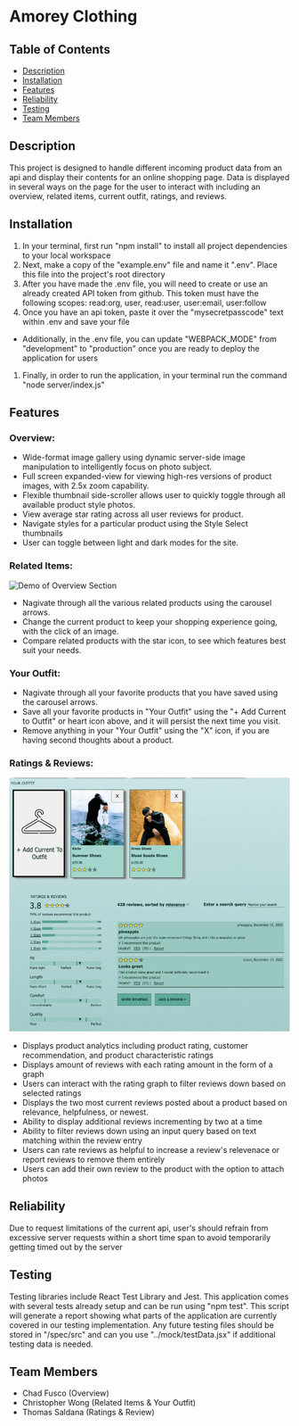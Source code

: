 # Amorey Clothing

## Table of Contents
- [Description](#description)
- [Installation](#installation)
- [Features](#features)
- [Reliability](#reliability)
- [Testing](#testing)
- [Team Members](#team-members)

## Description
This project is designed to handle different incoming product data from an api and display their contents for an online shopping page. Data is displayed in several ways on the page for the user to interact with including an overview, related items, current outfit, ratings, and reviews.

## Installation
1. In your terminal, first run "npm install" to install all project dependencies to your local workspace
1. Next, make a copy of the "example.env" file and name it ".env". Place this file into the project's root directory
1. After you have made the .env file, you will need to create or use an already created API token from github. This token must have the following scopes: read:org, user, read:user, user:email, user:follow
1. Once you have an api token, paste it over the "mysecretpasscode" text within .env and save your file
  - Additionally, in the .env file, you can update "WEBPACK_MODE" from "development" to "production" once you are ready to deploy the application for users
1. Finally, in order to run the application, in your terminal run the command "node server/index.js"

## Features
### Overview:
- Wide-format image gallery using dynamic server-side image manipulation to intelligently focus on photo subject.
- Full screen expanded-view for viewing high-res versions of product images, with 2.5x zoom capability.
- Flexible thumbnail side-scroller allows user to quickly toggle through all available product style photos.
- View average star rating across all user reviews for product.
- Navigate styles for a particular product using the Style Select thumbnails
- User can toggle between light and dark modes for the site.
### Related Items:
![Demo of Overview Section](/client/src/assets/README-RelatedOutfit.gif)
- Nagivate through all the various related products using the carousel arrows.
- Change the current product to keep your shopping experience going, with the click of an image.
- Compare related products with the star icon, to see which features best suit your needs.
### Your Outfit:
- Nagivate through all your favorite products that you have saved using the carousel arrows.
- Save all your favorite products in "Your Outfit" using the "+ Add Current to Outfit" or heart icon above, and it will persist the next time you visit.
- Remove anything in your "Your Outfit" using the "X" icon, if you are having second thoughts about a product.
### Ratings & Reviews:
![Demo of Overview Section](/client/src/assets/README-RatingsReviewsScreenCap.gif)
- Displays product analytics including product rating, customer recommendation, and product characteristic ratings
- Displays amount of reviews with each rating amount in the form of a graph
- Users can interact with the rating graph to filter reviews down based on selected ratings
- Displays the two most current reviews posted about a product based on relevance, helpfulness, or newest.
- Ability to display additional reviews incrementing by two at a time
- Ability to filter reviews down using an input query based on text matching within the review entry
- Users can rate reviews as helpful to increase a review's relevenace or report reviews to remove them entirely
- Users can add their own review to the product with the option to attach photos

## Reliability
Due to request limitations of the current api, user's should refrain from excessive server requests within a short time span to avoid temporarily getting timed out by the server

## Testing
Testing libraries include React Test Library and Jest. This application comes with several tests already setup and can be run using "npm test". This script will generate a report showing what parts of the application are currently covered in our testing implementation. Any future testing files should be stored in "/spec/src" and can you use "../mock/testData.jsx" if additional testing data is needed.

## Team Members
- Chad Fusco (Overview)
- Christopher Wong (Related Items & Your Outfit)
- Thomas Saldana (Ratings & Review)